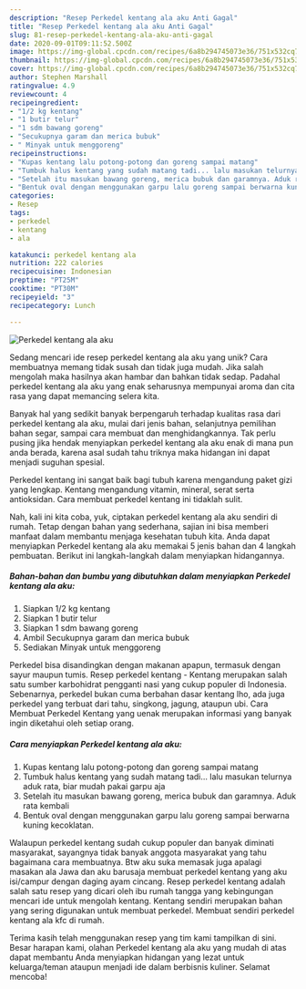 ```yaml
---
description: "Resep Perkedel kentang ala aku Anti Gagal"
title: "Resep Perkedel kentang ala aku Anti Gagal"
slug: 81-resep-perkedel-kentang-ala-aku-anti-gagal
date: 2020-09-01T09:11:52.500Z
image: https://img-global.cpcdn.com/recipes/6a8b294745073e36/751x532cq70/perkedel-kentang-ala-aku-foto-resep-utama.jpg
thumbnail: https://img-global.cpcdn.com/recipes/6a8b294745073e36/751x532cq70/perkedel-kentang-ala-aku-foto-resep-utama.jpg
cover: https://img-global.cpcdn.com/recipes/6a8b294745073e36/751x532cq70/perkedel-kentang-ala-aku-foto-resep-utama.jpg
author: Stephen Marshall
ratingvalue: 4.9
reviewcount: 4
recipeingredient:
- "1/2 kg kentang"
- "1 butir telur"
- "1 sdm bawang goreng"
- "Secukupnya garam dan merica bubuk"
- " Minyak untuk menggoreng"
recipeinstructions:
- "Kupas kentang lalu potong-potong dan goreng sampai matang"
- "Tumbuk halus kentang yang sudah matang tadi... lalu masukan telurnya aduk rata, biar mudah pakai garpu aja"
- "Setelah itu masukan bawang goreng, merica bubuk dan garamnya. Aduk rata kembali"
- "Bentuk oval dengan menggunakan garpu lalu goreng sampai berwarna kuning kecoklatan."
categories:
- Resep
tags:
- perkedel
- kentang
- ala

katakunci: perkedel kentang ala 
nutrition: 222 calories
recipecuisine: Indonesian
preptime: "PT25M"
cooktime: "PT30M"
recipeyield: "3"
recipecategory: Lunch

---
```



![Perkedel kentang ala aku](https://img-global.cpcdn.com/recipes/6a8b294745073e36/751x532cq70/perkedel-kentang-ala-aku-foto-resep-utama.jpg)

Sedang mencari ide resep perkedel kentang ala aku yang unik? Cara membuatnya memang tidak susah dan tidak juga mudah. Jika salah mengolah maka hasilnya akan hambar dan bahkan tidak sedap. Padahal perkedel kentang ala aku yang enak seharusnya mempunyai aroma dan cita rasa yang dapat memancing selera kita.

Banyak hal yang sedikit banyak berpengaruh terhadap kualitas rasa dari perkedel kentang ala aku, mulai dari jenis bahan, selanjutnya pemilihan bahan segar, sampai cara membuat dan menghidangkannya. Tak perlu pusing jika hendak menyiapkan perkedel kentang ala aku enak di mana pun anda berada, karena asal sudah tahu triknya maka hidangan ini dapat menjadi suguhan spesial.

Perkedel kentang ini sangat baik bagi tubuh karena mengandung paket gizi yang lengkap. Kentang mengandung vitamin, mineral, serat serta antioksidan. Cara membuat perkedel kentang ini tidaklah sulit.


Nah, kali ini kita coba, yuk, ciptakan perkedel kentang ala aku sendiri di rumah. Tetap dengan bahan yang sederhana, sajian ini bisa memberi manfaat dalam membantu menjaga kesehatan tubuh kita. Anda dapat menyiapkan Perkedel kentang ala aku memakai 5 jenis bahan dan 4 langkah pembuatan. Berikut ini langkah-langkah dalam menyiapkan hidangannya.

<!--inarticleads1-->

##### Bahan-bahan dan bumbu yang dibutuhkan dalam menyiapkan Perkedel kentang ala aku:

1. Siapkan 1/2 kg kentang
1. Siapkan 1 butir telur
1. Siapkan 1 sdm bawang goreng
1. Ambil Secukupnya garam dan merica bubuk
1. Sediakan  Minyak untuk menggoreng


Perkedel bisa disandingkan dengan makanan apapun, termasuk dengan sayur maupun tumis. Resep perkedel kentang - Kentang merupakan salah satu sumber karbohidrat pengganti nasi yang cukup populer di Indonesia. Sebenarnya, perkedel bukan cuma berbahan dasar kentang lho, ada juga perkedel yang terbuat dari tahu, singkong, jagung, ataupun ubi. Cara Membuat Perkedel Kentang yang uenak merupakan informasi yang banyak ingin diketahui oleh setiap orang. 

<!--inarticleads2-->

##### Cara menyiapkan Perkedel kentang ala aku:

1. Kupas kentang lalu potong-potong dan goreng sampai matang
1. Tumbuk halus kentang yang sudah matang tadi... lalu masukan telurnya aduk rata, biar mudah pakai garpu aja
1. Setelah itu masukan bawang goreng, merica bubuk dan garamnya. Aduk rata kembali
1. Bentuk oval dengan menggunakan garpu lalu goreng sampai berwarna kuning kecoklatan.


Walaupun perkedel kentang sudah cukup populer dan banyak diminati masyarakat, sayangnya tidak banyak anggota masyarakat yang tahu bagaimana cara membuatnya. Btw aku suka memasak juga apalagi masakan ala Jawa dan aku barusaja membuat perkedel kentang yang aku isi/campur dengan daging ayam cincang. Resep perkedel kentang adalah salah satu resep yang dicari oleh ibu rumah tangga yang kebingungan mencari ide untuk mengolah kentang. Kentang sendiri merupakan bahan yang sering digunakan untuk membuat perkedel. Membuat sendiri perkedel kentang ala kfc di rumah. 

Terima kasih telah menggunakan resep yang tim kami tampilkan di sini. Besar harapan kami, olahan Perkedel kentang ala aku yang mudah di atas dapat membantu Anda menyiapkan hidangan yang lezat untuk keluarga/teman ataupun menjadi ide dalam berbisnis kuliner. Selamat mencoba!
